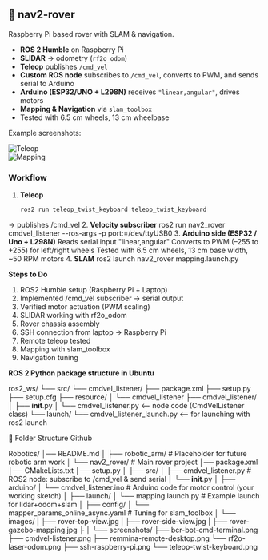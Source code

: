 ## 🤖 nav2-rover
Raspberry Pi based rover with SLAM & navigation.

- **ROS 2 Humble** on Raspberry Pi
- **SLIDAR** → odometry (`rf2o_odom`)
- **Teleop** publishes `/cmd_vel`
- **Custom ROS node** subscribes to `/cmd_vel`, converts to PWM, and sends serial to Arduino
- **Arduino (ESP32/UNO + L298N)** receives `"linear,angular"`, drives motors
- **Mapping & Navigation** via `slam_toolbox`
- Tested with 6.5 cm wheels, 13 cm wheelbase

Example screenshots:

![Teleop](nav2-rover/screenshots/teleop-twist-keyboard)  
![Mapping](nav2-rover/images/rover-gazebo-mapping.jpg)

### Workflow
1. **Teleop**
   ```bash
   ros2 run teleop_twist_keyboard teleop_twist_keyboard
→ publishes /cmd_vel
2. **Velocity subscriber**
   ros2 run nav2_rover cmdvel_listener --ros-args -p port:=/dev/ttyUSB0
3. **Arduino side (ESP32 / Uno + L298N)**
   Reads serial input "linear,angular"
   Converts to PWM (–255 to +255) for left/right wheels
   Tested with 6.5 cm wheels, 13 cm base width, ~50 RPM motors
4. **SLAM**
   ros2 launch nav2_rover mapping.launch.py

**Steps to Do**

   1. ROS2 Humble setup (Raspberry Pi + Laptop)
   2. Implemented /cmd_vel subscriber → serial output
   3. Verified motor actuation (PWM scaling)
   4. SLIDAR working with rf2o_odom
   5. Rover chassis assembly
   6. SSH connection from laptop → Raspberry Pi
   7. Remote teleop tested
   8. Mapping with slam_toolbox
   9. Navigation tuning

**ROS 2 Python package structure in Ubuntu**

   ros2_ws/
└── src/
    └── cmdvel_listener/
        ├── package.xml
        ├── setup.py
        ├── setup.cfg
        ├── resource/
        │   └── cmdvel_listener
        ├── cmdvel_listener/
        │   ├── __init__.py
        │   └── cmdvel_listener.py   <-- node code (CmdVelListener class)
        └── launch/
            └── cmdvel_listener_launch.py   <-- for launching with ros2 launch

📂 Folder Structure Github

   Robotics/
│── README.md
│
├── robotic_arm/              # Placeholder for future robotic arm work
│
└── nav2_rover/               # Main rover project 
    │── package.xml
    │── CMakeLists.txt
    │── setup.py
    │
    ├── src/
    │   ├── cmdvel_listener.py    # ROS2 node: subscribe to /cmd_vel & send serial
    │   └── __init__.py
    │
    ├── arduino/
    │   └── cmdvel_listener.ino   # Arduino code for motor control (your working sketch)
    │
    ├── launch/
    │   └── mapping.launch.py     # Example launch for lidar+odom+slam
    │
    ├── config/
    │   └── mapper_params_online_async.yaml  # Tuning for slam_toolbox
    │
    └── images/
    |   ├── rover-top-view.jpg
    |   ├── rover-side-view.jpg
    |   ├── rover-gazebo-mapping.jpg
    ├
    │
    └── screenshots/
        ├── bcr-bot-cmd-terminal.png
        ├── cmdvel-listener.png
        ├── remmina-remote-desktop.png
        └── rf2o-laser-odom.png
        ├── ssh-raspberry-pi.png
        └── teleop-twist-keyboard.png